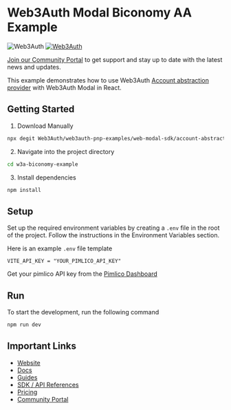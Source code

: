 # Web3Auth Modal Biconomy AA Example

![Web3Auth](https://img.shields.io/badge/Web3Auth-SDK-blue)
[![Web3Auth](https://img.shields.io/badge/Web3Auth-Community-cyan)](https://community.web3auth.io)

[Join our Community Portal](https://community.web3auth.io/) to get support and stay up to date with the latest news and updates.

This example demonstrates how to use Web3Auth [Account abstraction provider](https://www.npmjs.com/package/@web3auth/account-abstraction-provider) with Web3Auth Modal in React.

## Getting Started

1. Download Manually

```bash
npx degit Web3Auth/web3auth-pnp-examples/web-modal-sdk/account-abstraction-examples/biconomy-modal-example w3a-biconomy-example
```

2. Navigate into the project directory

```bash
cd w3a-biconomy-example
```

3. Install dependencies

```bash
npm install
```

## Setup

Set up the required environment variables by creating a `.env` file in the root of the project. Follow the instructions in the Environment Variables section.

Here is an example `.env` file template

```
VITE_API_KEY = "YOUR_PIMLICO_API_KEY"
```

<!-- markdown-link-check-disable-next-line -->

Get your pimlico API key from the [Pimlico Dashboard](https://dashboard.pimlico.io/)

## Run

To start the development, run the following command

```bash
npm run dev
```

## Important Links

- [Website](https://web3auth.io)
- [Docs](https://web3auth.io/docs)
- [Guides](https://web3auth.io/docs/guides)
- [SDK / API References](https://web3auth.io/docs/sdk)
- [Pricing](https://web3auth.io/pricing.html)
- [Community Portal](https://community.web3auth.io)
